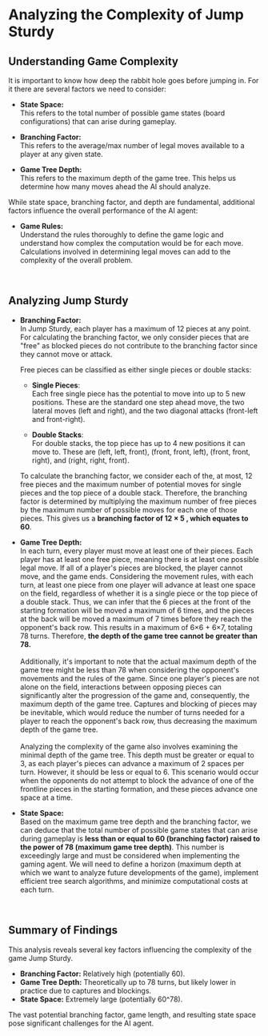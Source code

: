# Analyzing the Complexity of Jump Sturdy

## Understanding Game Complexity

It is important to know how deep the rabbit hole goes before jumping in. For it there are several factors we need to consider:

- **State Space:**
<br>This refers to the total number of possible game states (board configurations) that can arise during gameplay. 

- **Branching Factor:**
<br>This refers to the average/max number of legal moves available to a player at any given state. 

- **Game Tree Depth:** 
<br>This refers to the maximum depth of the game tree. This helps us determine how many moves ahead the AI should analyze.

While state space, branching factor, and depth are fundamental, additional factors influence the overall performance of the AI agent:

- **Game Rules:**
<br>Understand the rules thoroughly to define the game logic and understand how complex the computation would be for each move. Calculations involved in determining legal moves can add to the complexity of the overall problem.

<br>

## Analyzing Jump Sturdy

- **Branching Factor:**
<br>In Jump Sturdy, each player has a maximum of 12 pieces at any point. For calculating the branching factor, we only consider pieces that are "free" as blocked pieces do not contribute to the branching factor since they cannot move or attack.
	
	Free pieces can be classified as either single pieces or double stacks:
	- **Single Pieces**: 
	<br>Each free single piece has the potential to move into up to 5 new positions. These are the standard one step ahead move, the two lateral moves (left and right), and the two diagonal attacks (front-left and front-right).
	
	- **Double Stacks**: 
	<br>For double stacks, the top piece has up to 4 new positions it can move to. These are (left, left, front), (front, front, left), (front, front, right), and (right, right, front).
	
	To calculate the branching factor, we consider each of the, at most, 12 free pieces and the maximum number of potential moves for single pieces and the top piece of a double stack. Therefore, the branching factor is determined by multiplying the maximum number of free pieces by the maximum number of possible moves for each one of those pieces. This gives us a **branching factor of 12 × 5 , which equates to 60**.

- **Game Tree Depth:** 
<br>In each turn, every player must move at least one of their pieces. Each player has at least one free piece, meaning there is at least one possible legal move. If all of a player's pieces are blocked, the player cannot move, and the game ends. Considering the movement rules, with each turn, at least one piece from one player will advance at least one space on the field, regardless of whether it is a single piece or the top piece of a double stack. Thus, we can infer that the 6 pieces at the front of the starting formation will be moved a maximum of 6 times, and the pieces at the back will be moved a maximum of 7 times before they reach the opponent's back row. This results in a maximum of 6×6 + 6×7, totaling 78 turns. Therefore, **the depth of the game tree cannot be greater than 78.**
<br><br>Additionally, it's important to note that the actual maximum depth of the game tree might be less than 78 when considering the opponent's movements and the rules of the game. Since one player's pieces are not alone on the field, interactions between opposing pieces can significantly alter the progression of the game and, consequently, the maximum depth of the game tree. Captures and blocking of pieces may be inevitable, which would reduce the number of turns needed for a player to reach the opponent's back row, thus decreasing the maximum depth of the game tree.
<br><br>Analyzing the complexity of the game also involves examining the minimal depth of the game tree. This depth must be greater or equal to 3, as each player's pieces can advance a maximum of 2 spaces per turn. However, it should be less or equal to 6. This scenario would occur when the opponents do not attempt to block the advance of one of the frontline pieces in the starting formation, and these pieces advance one space at a time.


- **State Space:**
<br>Based on the maximum game tree depth and the branching factor, we can deduce that the total number of possible game states that can arise during gameplay is **less than or equal to 60 (branching factor) raised to the power of 78 (maximum game tree depth)**. This number is exceedingly large and must be considered when implementing the gaming agent. We will need to define a horizon (maximum depth at which we want to analyze future developments of the game), implement efficient tree search algorithms, and minimize computational costs at each turn.

<br>

## Summary of Findings

This analysis reveals several key factors influencing the complexity of the game Jump Sturdy.

- **Branching Factor:** Relatively high (potentially 60).
- **Game Tree Depth:** Theoretically up to 78 turns, but likely lower in practice due to captures and blockings.
- **State Space:** Extremely large (potentially 60^78).

The vast potential branching factor, game length, and resulting state space pose significant challenges for the AI agent. 
